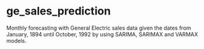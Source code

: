 # ge_sales_prediction
Monthly forecasting with General Electric sales data given the dates from January, 1894  until October, 1992 by using SARIMA, SARIMAX and VARMAX models.
